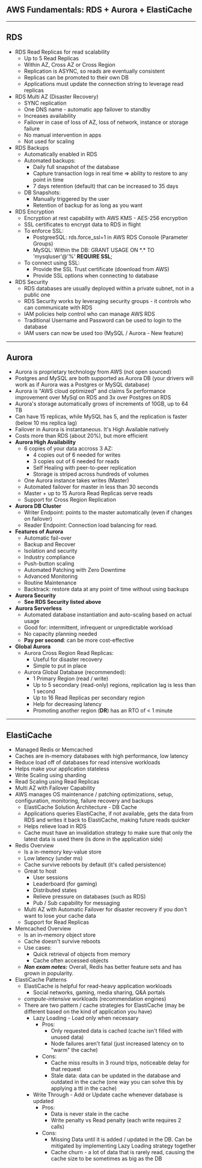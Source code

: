 ## **AWS Fundamentals: RDS + Aurora + ElastiCache**

--- 

## RDS

* RDS Read Replicas for read scalability
  * Up to 5 Read Replicas
  * Within AZ, Cross AZ or Cross Region
  * Replication is ASYNC, so reads are eventually consistent
  * Replicas can be promoted to their own DB
  * Applications must update the connection string to leverage read replicas
* RDS Multi AZ (Disaster Recovery)
  * SYNC replication
  * One DNS name - automatic app failover to standby
  * Increases availability
  * Failover in case of loss of AZ, loss of network, instance or storage failure
  * No manual intervention in apps
  * Not used for scaling
* RDS Backups
  * Automatically enabled in RDS
  * Automated backups:
    * Daily full snapshot of the database
    * Capture transaction logs in real time => ability to restore to any point in time
    * 7 days retention (default) that can be increased to 35 days
  * DB Snapshots:
    * Manually triggered by the user
    * Retention of backup for as long as you want
* RDS Encryption
  * Encryption at rest capability with AWS KMS - AES-256 encryption
  * SSL certificates to encrypt data to RDS in flight
  * To enforce SSL:
    * PostgreeSQL: rds.force_ssl=1 in AWS RDS Console (Parameter Groups)
    * MySQL: Within the DB:
    GRANT USAGE ON \*.\* TO 'mysqluser'@'%' **REQUIRE SSL**;
  * To connect using SSL:
    * Provide the SSL Trust certificate (download from AWS)
    * Provide SSL options when connecting to database
* RDS Security
  * RDS databases are usually deployed within a private subnet, not in a public one
  * RDS Security works by leveraging security groups - it controls who can communicate with RDS
  * IAM policies help control who can manage AWS RDS
  * Traditional Username and Password can be used to login to the database
  * IAM users can now be used too (MySQL / Aurora - New feature)

---

## Aurora

* Aurora is proprietary technology from AWS (not open sourced)
* Postgres and MySQL are both supported as Aurora DB (your drivers will work as if Aurora was a Postgres or MySQL database)
* Aurora is "AWS cloud optimized" and claims 5x performance improvement over MySql on RDS and 3x over Postgres on RDS
* Aurora's storage automatically grows of increments of 10GB, up to 64 TB
* Can have 15 replicas, while MySQL has 5, and the replication is faster (below 10 ms replica lag)
* Failover in Aurora is instantaneous. It's High Available natively
* Costs more than RDS (about 20%), but more efficient
* **Aurora High Availability**
  * 6 copies of your data accross 3 AZ:
    * 4 copies out of 6 needed for writes
    * 3 copies out of 6 needed for reads
    * Self Healing with peer-to-peer replication
    * Storage is striped across hundreds of volumes
  * One Aurora instance takes writes (Master)
  * Automated failover for master in less than 30 seconds
  * Master + up to 15 Aurora Read Replicas serve reads
  * Support for Cross Region Replication
* **Aurora DB Cluster**
  * Writer Endpoint: points to the master automatically (even if changes on failover) 
  * Reader Endpoint: Connection load balancing for read.
* **Features of Aurora**
  * Automatic fail-over
  * Backup and Recover
  * Isolation and security
  * Industry compliance
  * Push-button scaling
  * Automated Patching with Zero Downtime
  * Advanced Monitoring
  * Routine Maintenance
  * Backtrack: restore data at any point of time without using backups
* **Aurora Security**
  * **See RDS Security listed above**
* **Aurora Serverless**
  * Automated database instantiation and auto-scaling based on actual usage
  * Good for: intermittent, infrequent or unpredictable workload
  * No capacity planning needed
  * **Pay per second**: can be more cost-effective
* **Global Aurora**
  * Aurora Cross Region Read Replicas:
    * Useful for disaster recovery
    * Simple to put in place
  * Aurora Global Database (recommended):
    * 1 Primary Region (read / write)
    * Up to 5 secondary (read-only) regions, replication lag is less than 1 second
    * Up to 16 Read Replicas per secondary region
    * Help for decreasing latency
    * Promoting another region (**DR**) has an RTO of < 1 minute

---

## ElastiCache

* Managed Redis or Memcached
* Caches are in-memory databases with high performance, low latency
* Reduce load off of databases for read intensive workloads
* Helps make your application stateless
* Write Scaling using sharding
* Read Scaling using Read Replicas
* Multi AZ with Failover Capability
* AWS manages OS maintenance / patching optimizations, setup, configuration, monitoring, failure recovery and backups
  * ElastiCache Solution Architecture - DB Cache
  * Applications queries ElastiCache, if not available, gets the data from RDS and writes it back to ElastiCache, making future reads quicker
  * Helps relieve load in RDS
  * Cache must have an invalidation strategy to make sure that only the latest data is used there (is done in the application side)
* Redis Overview
  * Is a in-memory key-value store
  * Low latency (under ms)
  * Cache survive reboots by default (it's called persistence)
  * Great to host
    * User sessions
    * Leaderboard (for gaming)
    * Distributed states
    * Relieve pressure on databases (such as RDS)
    * Pub / Sub capability for messaging
  * Multi AZ with Automatic Failover for disaster recovery if you don't want to lose your cache data
  * Support for Read Replicas
* Memcached Overview
  * Is an in-memory object store
  * Cache doesn't survive reboots
  * Use cases:
    * Quick retrieval of objects from memory
    * Cache often accessed objects
  * ***Non exam notes:*** Overall, Redis has better feature sets and has grown in popularity.
* ElastiCache Patterns
  * ElastiCache is helpful for read-heavy application workloads
    * Social networks, gaming, media sharing, Q&A portals
  * *compute-intensive* workloads (recommendation engines)
  * There are two pattern / cache strategies for ElastiCache (may be different based on the kind of application you have)
    * Lazy Loading - Load only when necessary
      * Pros:
        * Only requested data is cached (cache isn't filled with unused data)
        * Node failures aren't fatal (just increased latency on to "warm" the cache)
      * Cons:
        * Cache miss results in 3 round trips, noticeable delay for that request
        * Stale data: data can be updated in the database and outdated in the cache (one way you can solve this by applying a ttl in the cache)
    * Write Through - Add or Update cache whenever database is updated
      * Pros:
        * Data is never stale in the cache
        * Write penalty vs Read penalty (each write requires 2 calls)
      * Cons:
        * Missing Data until it is added / updated in the DB. Can be mitigated by implementing Lazy Loading strategy together
        * Cache churn - a lot of data that is rarely read, causing the cache size to be sometimes as big as the DB